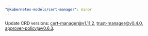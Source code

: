 ```yaml
---
"@kubernetes-models/cert-manager": minor
---
```


Update CRD versions: cert-manager@v1.11.2, trust-manager@v0.4.0, approver-policy@v0.6.3.
